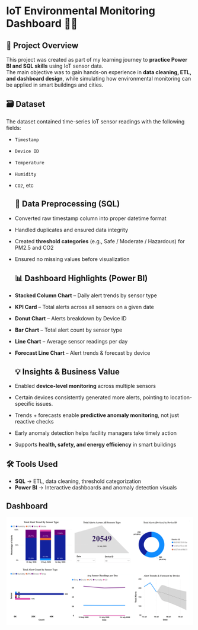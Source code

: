 # IoT Environmental Monitoring Dashboard 🌆📶

## 📌 Project Overview
This project was created as part of my learning journey to **practice Power BI and SQL skills** using IoT sensor data.  
The main objective was to gain hands-on experience in **data cleaning, ETL, and dashboard design**, while simulating how environmental monitoring can be applied in smart buildings and cities.  

## 🗃️ Dataset
The dataset contained time-series IoT sensor readings with the following fields:

- `Timestamp`
- `Device ID`
- `Temperature`
- `Humidity`
- `CO2`, etc

  ## 🔧 Data Preprocessing (SQL)
- Converted raw timestamp column into proper datetime format  
- Handled duplicates and ensured data integrity  
- Created **threshold categories** (e.g., Safe / Moderate / Hazardous) for PM2.5 and CO2  
- Ensured no missing values before visualization

  ## 📊 Dashboard Highlights (Power BI)
- **Stacked Column Chart** – Daily alert trends by sensor type
- **KPI Card** – Total alerts across all sensors on a given date
- **Donut Chart** – Alerts breakdown by Device ID
- **Bar Chart** – Total alert count by sensor type
- **Line Chart** – Average sensor readings per day
- **Forecast Line Chart** – Alert trends & forecast by device

  ## 💡 Insights & Business Value
- Enabled **device-level monitoring** across multiple sensors
- Certain devices consistently generated more alerts, pointing to location-specific issues.
- Trends + forecasts enable **predictive anomaly monitoring**, not just reactive checks  
- Early anomaly detection helps facility managers take timely action  
- Supports **health, safety, and energy efficiency** in smart buildings 

## 🛠️ Tools Used
- **SQL** → ETL, data cleaning, threshold categorization  
- **Power BI** → Interactive dashboards and anomaly detection visuals  

## Dashboard
![IOT_Analysis](./IoT_DA.png)
